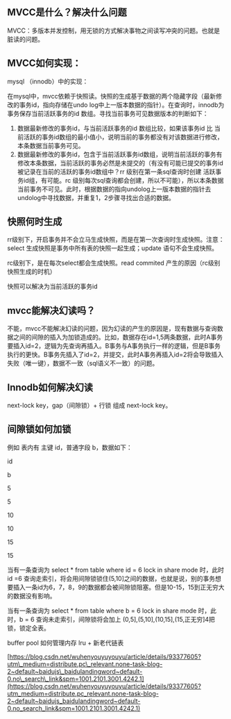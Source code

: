 MVCC是什么？解决什么问题
--------------

MVCC：多版本并发控制，用无锁的方式解决事物之间读写冲突的问题。也就是脏读的问题。

MVCC如何实现：
---------

mysql （innodb）中的实现：

在mysql中，mvcc依赖于快照读。快照的生成基于数据的两个隐藏字段（最新修改的事务id，指向存储在undo log中上一版本数据的指针）。在查询时，innodb为事务保存当前活跃事务的id 数组。寻找当前事务可见数据版本的判断如下：

1. 数据最新修改的事务id，与当前活跃事务的id 数组比较，如果该事务id 比 当前活跃的事务id数组的最小值小，说明当前的事务都没有对该数据进行修改，本条数据当前事务可见。
2. 数据最新修改的事务id，包含于当前活跃事务id数组，说明当前活跃的事务有修改本条数据，当前活跃的事务必然是未提交的（有没有可能已提交的事务id被记录在当前的活跃的事务id数组中？rr 级别在第一条sql查询时创建 活跃事务id组，有可能。rc 级别每次sql查询都会创建，所以不可能），所以本条数据当前事务不可见。此时，根据数据的指向undolog上一版本数据的指针去undolog中寻找数据，并重复1，2步骤寻找出合适的数据。

快照何时生成
------

rr级别下，开启事务并不会立马生成快照，而是在第一次查询时生成快照。注意：select 生成快照是事务中所有表的快照一起生成；update 语句不会生成快照。

rc级别下，是在每次select都会生成快照。read commited 产生的原因（rc级别快照生成的时机）

快照可以解决为当前活跃的事务id

mvcc能解决幻读吗？
-----------

不能，mvcc不能解决幻读的问题，因为幻读的产生的原因是，现有数据与查询数据之间的间隙的插入为加锁造成的。比如，数据存在id=1,5两条数据，此时A事务要插入id=2，逻辑为先查询再插入。B事务与A事务执行一样的逻辑，但是B事务执行的更快。B事务先插入了id=2，并提交，此时A事务再插入id=2将会导致插入失败（唯一键），数据不一致（sql语义不一致）的问题。

Innodb如何解决幻读
------------

next-lock key，gap（间隙锁）+ 行锁 组成 next-lock key。

间隙锁如何加锁
-------

例如 表内有 主键 id，普通字段 b，数据如下：

id

b

5

5

10

10

15

15

当有一条查询为 select \* from table where id = 6 lock in share mode 时，此时 id =6 查询走索引，将会用间隙锁锁住(5,10]之间的数据，也就是说，别的事务想要插入一条id为6，7，8，9的数据都会被间隙锁阻塞。但是10-15，15到正无穷大的数据没有影响。

当有一条查询为 select \* from table where b = 6 lock in share mode 时，此时，b = 6 查询未走索引，间隙锁将会加上 (0,5],(5,10],(10,15],(15,正无穷]4把锁，锁定全表。

buffer pool 如何管理内存 lru + 新老代链表

[https://blog.csdn.net/wuhenyouyuyouyu/article/details/93377605?utm\_medium=distribute.pc\_relevant.none-task-blog-2~default~baidujs\_baidulandingword~default-0.no\_search\_link&spm=1001.2101.3001.4242.1](https://blog.csdn.net/wuhenyouyuyouyu/article/details/93377605?utm_medium=distribute.pc_relevant.none-task-blog-2~default~baidujs_baidulandingword~default-0.no_search_link&spm=1001.2101.3001.4242.1)